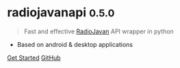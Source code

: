 # radiojavanapi <small>0.5.0</small>

> Fast and effective [RadioJavan](https://radiojavan.com/) API wrapper in python

- Based on android & desktop applications

[Get Started](introduction)
[GitHub](https://github.com/xHossein/radiojavanapi/)